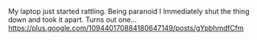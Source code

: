 My laptop just started rattling.  Being paranoid I Immediately shut the thing down and took it apart.  Turns out one… https://plus.google.com/109440170884180647149/posts/gYpbhmdfCfm